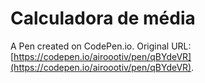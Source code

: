 # Calculadora de média

A Pen created on CodePen.io. Original URL: [https://codepen.io/airoootiv/pen/qBYdeVR](https://codepen.io/airoootiv/pen/qBYdeVR).


